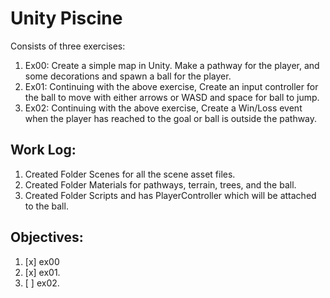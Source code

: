 # Unity Piscine

Consists of three exercises:

1. Ex00: Create a simple map in Unity. Make a pathway for the player, and some decorations and spawn a ball for the player.
1. Ex01: Continuing with the above exercise, Create an input controller for the ball to move with either arrows or WASD and space for ball to jump.
1. Ex02: Continuing with the above exercise, Create a Win/Loss event when the player has reached to the goal or ball is outside the pathway.

## Work Log:

1. Created Folder Scenes for all the scene asset files.
2. Created Folder Materials for pathways, terrain, trees, and the ball.
3. Created Folder Scripts and has PlayerController which will be attached to the ball.

## Objectives:

1. [x] ex00
2. [x] ex01.
3. [ ] ex02.
